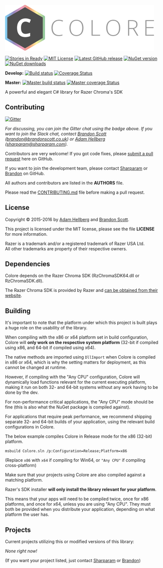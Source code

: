![Colore Logo][colorelogo]

[![Stories in Ready][wafflebadge]][waffle]
[![MIT License][licensebadge]][license]
[![Latest GitHub release][ghreleasebadge]][ghrelease]
[![NuGet version][ngverbadge]][ng]
[![NuGet downloads][ngdlbadge]][ng]

**Develop:**
[![Build status][devbuildbadge]][devbuild]
[![Coverage Status][devcoverbadge]][devcover]

**Master:**
[![Master build status][masterbuildbadge]][masterbuild]
[![Master coverage Status][mastercoverbadge]][mastercover]

A powerful and elegant C# library for Razer Chroma's SDK

Contributing
------------

[![Gitter][gitterbadge]][gitter]

*For discussing, you can join the Gitter chat using the badge above. If you want to join the Slack chat, contact [Brandon Scott][bs] ([brandon@brandonscott.co.uk](mailto:brandon@brandonscott.co.uk)) or [Adam Hellberg][sharp] ([sharparam@sharparam.com](mailto:sharparam@sharparam.com)).*

Contributors are very welcome! If you got code fixes, please [submit a pull request][newpull] here on GitHub.

If you want to join the development team, please contact [Sharparam][sharp] or [Brandon][bs] on GitHub.

All authors and contributors are listed in the **AUTHORS** file.

Please read the [CONTRIBUTING.md](CONTRIBUTING.md) file before making a pull request.

License
-------

Copyright &copy; 2015-2016 by [Adam Hellberg][sharp] and [Brandon Scott][bs].

This project is licensed under the MIT license, please see the file **LICENSE** for more information.

Razer is a trademark and/or a registered trademark of Razer USA Ltd.  
All other trademarks are property of their respective owners.

Dependencies
------------

Colore depends on the Razer Chroma SDK (RzChromaSDK64.dll or RzChromaSDK.dll).

The Razer Chroma SDK is provided by Razer and [can be obtained from their website][rzdev].

Building
--------

It's important to note that the platform under which this project is built plays a huge role on the usability of the library.

When compiling with the x86 or x64 platform set in build configuration, Colore will **only work on the respective system platform**
(32-bit if compiled using x86, and 64-bit if compiled using x64).

The native methods are imported using `DllImport` when Colore is compiled in x86 or x64, which is why the setting matters for deployment,
as this cannot be changed at runtime.

However, if compiling with the "Any CPU" configuration, Colore will dynamically load functions relevant for the current executing platform,
making it run on both 32- and 64-bit systems without any work having to be done by the dev.

For non-performance critical applications, the "Any CPU" mode should be fine (this is also what the NuGet package is compiled against).

For applications that require peak performance, we recommend shipping separate 32- and 64-bit builds of your application, using the relevant build configurations in Colore.

The below example compiles Colore in Release mode for the x86 (32-bit) platform.

```
msbuild Colore.sln /p:Configuration=Release;Platform=x86
```

(Replace `x86` with `x64` if compiling for Win64, or `"Any CPU"` if compiling cross-platform)

Make sure that your projects using Colore are also compiled against a matching platform.

Razer's SDK installer **will only install the library relevant for your platform**.

This means that your apps will need to be compiled twice, once for x86 platforms, and once for x64, unless you are using "Any CPU".
They must both be provided when you distribute your application, depending on what platform the user has.

Projects
--------

Current projects utilizing this or modified versions of this library:

*None right now!*

(If you want your project listed, just contact [Sharparam][sharp] or [Brandon][bs])

[newpull]: ../../pull/new/develop
[sharp]: https://github.com/Sharparam
[contrib]: ../../wiki/Contributing
[bs]: https://github.com/brandonscott
[rzdev]: http://developer.razerzone.com/chroma

[waffle]: http://waffle.io/coralestudios/colore
[wafflebadge]: https://badge.waffle.io/coralestudios/colore.svg?label=ready&title=Ready
[license]: http://opensource.org/licenses/MIT
[licensebadge]: https://img.shields.io/badge/license-MIT-blue.svg
[ghrelease]: https://github.com/CoraleStudios/Colore/releases
[ghreleasebadge]: https://img.shields.io/github/release/CoraleStudios/Colore.svg
[ng]: https://www.nuget.org/packages/Colore
[ngverbadge]: https://img.shields.io/nuget/v/Colore.svg
[ngdlbadge]: https://img.shields.io/nuget/dt/Colore.svg

[devbuild]: http://tc.coralestudios.com/viewType.html?buildTypeId=colore_mainbuild
[devbuildbadge]: https://img.shields.io/teamcity/http/tc.coralestudios.com/s/colore_mainbuild.svg?style=flat
[devcover]: https://coveralls.io/r/CoraleStudios/Colore?branch=develop
[devcoverbadge]: https://coveralls.io/repos/CoraleStudios/Colore/badge.svg?branch=develop

[masterbuild]: http://tc.coralestudios.com/viewType.html?buildTypeId=colore_releasebuild
[masterbuildbadge]: https://img.shields.io/teamcity/http/tc.coralestudios.com/s/colore_releasebuild.svg?style=flat
[mastercover]: https://coveralls.io/r/CoraleStudios/Colore?branch=master
[mastercoverbadge]: https://coveralls.io/repos/CoraleStudios/Colore/badge.svg?branch=master

[gitter]: https://gitter.im/CoraleStudios/Colore?utm_source=badge&utm_medium=badge&utm_campaign=pr-badge
[gitterbadge]: https://badges.gitter.im/Join%20Chat.svg

[colorelogo]: https://raw.githubusercontent.com/CoraleStudios/Colore/gh-pages/colore.png
